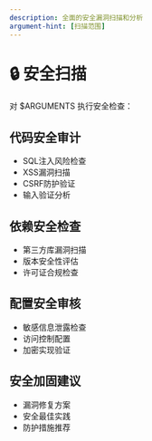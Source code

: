 ```yaml
---
description: 全面的安全漏洞扫描和分析
argument-hint: [扫描范围]
---
```


# 🔒 安全扫描

对 $ARGUMENTS 执行安全检查：

## 代码安全审计
- SQL注入风险检查
- XSS漏洞扫描
- CSRF防护验证
- 输入验证分析

## 依赖安全检查
- 第三方库漏洞扫描
- 版本安全性评估
- 许可证合规检查

## 配置安全审核
- 敏感信息泄露检查
- 访问控制配置
- 加密实现验证

## 安全加固建议
- 漏洞修复方案
- 安全最佳实践
- 防护措施推荐